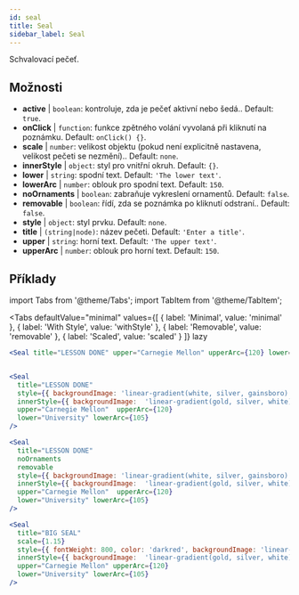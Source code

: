 ```yaml
---
id: seal 
title: Seal
sidebar_label: Seal
---
```


Schvalovací pečeť.

## Možnosti

* __active__ | `boolean`: kontroluje, zda je pečeť aktivní nebo šedá.. Default: `true`.
* __onClick__ | `function`: funkce zpětného volání vyvolaná při kliknutí na poznámku. Default: `onClick() {}`.
* __scale__ | `number`: velikost objektu (pokud není explicitně nastavena, velikost pečeti se nezmění).. Default: `none`.
* __innerStyle__ | `object`: styl pro vnitřní okruh. Default: `{}`.
* __lower__ | `string`: spodní text. Default: `'The lower text'`.
* __lowerArc__ | `number`: oblouk pro spodní text. Default: `150`.
* __noOrnaments__ | `boolean`: zabraňuje vykreslení ornamentů. Default: `false`.
* __removable__ | `boolean`: řídí, zda se poznámka po kliknutí odstraní.. Default: `false`.
* __style__ | `object`: styl prvku. Default: `none`.
* __title__ | `(string|node)`: název pečeti. Default: `'Enter a title'`.
* __upper__ | `string`: horní text. Default: `'The upper text'`.
* __upperArc__ | `number`: oblouk pro horní text. Default: `150`.


## Příklady

import Tabs from '@theme/Tabs';
import TabItem from '@theme/TabItem';

<Tabs
    defaultValue="minimal"
    values={[
        { label: 'Minimal', value: 'minimal' },
        { label: 'With Style', value: 'withStyle' },
        { label: 'Removable', value: 'removable' },
        { label: 'Scaled', value: 'scaled' }
    ]}
    lazy
>

<TabItem value="minimal">

```jsx live
<Seal title="LESSON DONE" upper="Carnegie Mellon" upperArc={120} lower="University" lowerArc={105} />
```

</TabItem>


<TabItem value="withStyle">

```jsx live

<Seal 
  title="LESSON DONE" 
  style={{ backgroundImage: 'linear-gradient(white, silver, gainsboro)'}}
  innerStyle={{ backgroundImage:  'linear-gradient(gold, silver, white)' }}
  upper="Carnegie Mellon"  upperArc={120} 
  lower="University" lowerArc={105}
/>
```

</TabItem>

<TabItem value="removable">

```jsx live
<Seal 
  title="LESSON DONE" 
  noOrnaments
  removable
  style={{ backgroundImage: 'linear-gradient(white, silver, gainsboro)'}}
  innerStyle={{ backgroundImage:  'linear-gradient(gold, silver, white)' }}
  upper="Carnegie Mellon"  upperArc={120} 
  lower="University" lowerArc={105}
/>
```

</TabItem>

<TabItem value="scaled">

```jsx live
<Seal 
  title="BIG SEAL" 
  scale={1.15}
  style={{ fontWeight: 800, color: 'darkred', backgroundImage: 'linear-gradient(white, silver, gainsboro)'}}
  innerStyle={{ backgroundImage:  'linear-gradient(gold, silver, white)' }}
  upper="Carnegie Mellon" upperArc={120} 
  lower="University" lowerArc={105}
/>
```

</TabItem>

</Tabs>

